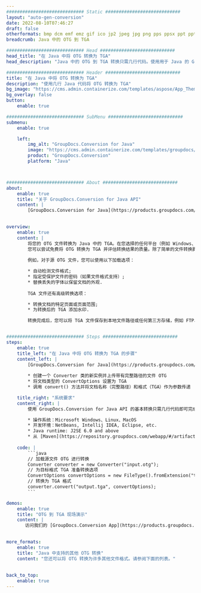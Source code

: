 ```yaml
---
############################# Static ############################
layout: "auto-gen-conversion"
date: 2022-08-10T07:46:27
draft: false
otherformats: bmp dcm emf emz gif ico jp2 jpeg jpg png pps ppsx ppt pptx psb psd svg svgz tga tif tiff webp wmf wmz
breadcrumb: Java 中的 OTG 到 TGA

############################# Head ############################
head_title: "在 Java 中将 OTG 转换为 TGA"
head_description: "Java 中的 OTG 到 TGA 转换只需几行代码。使用用于 Java 的 GroupDocs 文档转换 API 转换 160 多种文件格式"

############################# Header ############################
title: "在 Java 中将 OTG 转换为 TGA"
description: "使用几行 Java 代码将 OTG 转换为 TGA"
bg_image: "https://cms.admin.containerize.com/templates/aspose/App_Themes/V3/images/bg/header1.png"
bg_overlay: false
button:
    enable: true

############################# SubMenu ############################
submenu:
    enable: true

    left:
        img_alt: "GroupDocs.Conversion for Java"
        image: "https://cms.admin.containerize.com/templates/groupdocs/images/product-logos/90x90-noborder/groupdocs-conversion-java.png"
        product: "GroupDocs.Conversion"
        platform: "Java"



############################# About ############################
about:
    enable: true
    title: "关于 GroupDocs.Conversion for Java API"
    content: |
        [GroupDocs.Conversion for Java](https://products.groupdocs.com/conversion/java/) 是一种高级文件格式转换 API，用于在 Microsoft Office、OpenDocument、PDF、HTML、电子邮件、CAD 等流行图像和文档格式之间进行转换。只需几行代码即可完成更多工作。本机 API 会自动检测原始文档的格式，并提供许多选项来自定义转换后的文档。除了从文档中提取信息的功能外，它还默认支持将转换结果缓存到本地磁盘。但是，任何类型的缓存存储都可以通过实施适当的接口来支持 - Amazon S3、Dropbox、Google Drive、Windows Azure、Reddis 或任何其他接口。
    

overview:
    enable: true
    content: |
        将您的 OTG 文件转换为 Java 中的 TGA。在您选择的任何平台（例如 Windows、Linux、macOS）上，只需几行 Java 代码。
        您可以尝试免费将 OTG 转换为 TGA 并评估转换结果的质量。除了简单的文件转换脚本外，您还可以尝试更复杂的选项来加载 OTG 源文件并存储 TGA 输出。 
        
        例如，对于源 OTG 文件，您可以使用以下加载选项：

        * 自动检测文件格式;
        * 指定受保护文件的密码（如果文件格式支持）;
        * 替换丢失的字体以保留文档的外观.
        
        TGA 文件还有高级转换选项：

        * 转换文档的特定页面或页面范围;
        * 为转换后的 TGA 添加水印.

        转换完成后，您可以将 TGA 文件保存到本地文件路径或任何第三方存储，例如 FTP、Amazon S3、Google Drive、Dropbox 等。请注意 - 转换 OTG到 TGA，您不需要安装任何额外的软件，例如 MS Office、Open Office、Adobe Acrobat Reader 等。


############################# Steps ############################
steps:
    enable: true
    title_left: "在 Java 中将 OTG 转换为 TGA 的步骤"
    content_left: |
        [GroupDocs.Conversion for Java](https://products.groupdocs.com/conversion/java/) 允许开发人员使用几行代码轻松地将 OTG 文件转换为 TGA。
        
        * 创建一个 Converter 类的新实例并上传带有完整路径的文件 OTG
        * 将文档类型的 ConvertOptions 设置为 TGA
        * 调用 convert() 方法并将文档名称（完整路径）和格式（TGA）作为参数传递

    title_right: "系统要求"
    content_right: |
        使用 GroupDocs.Conversion for Java API 的基本转换只需几行代码即可完成。所有主要平台和操作系统都支持我们的 API。在执行以下代码之前，请确保您的系统上安装了以下先决条件。

        * 操作系统：Microsoft Windows、Linux、MacOS
        * 开发环境：NetBeans, Intellij IDEA, Eclipse, etc.
        * Java runtime: J2SE 6.0 and above
        * 从 [Maven](https://repository.groupdocs.com/webapp/#/artifacts/browse/tree/General/repo/com/groupdocs/groupdocs-conversion) 获取最新的 GroupDocs.Conversion for Java
         
    code: |
        ```java    
        // 加载源文件 OTG 进行转换
        Converter converter = new Converter("input.otg");
        // 为目标格式 TGA 准备转换选项
        ConvertOptions convertOptions = new FileType().fromExtension("tga").getConvertOptions();
        // 转换为 TGA 格式
        converter.convert("output.tga", convertOptions);
        ```

demos:
    enable: true
    title: "OTG 到 TGA 现场演示"
    content: |
       访问我们的 [GroupDocs.Conversion App](https://products.groupdocs.app/conversion/family) 网站并立即尝试 OTG 到 TGA 转换。免费演示具有以下好处
          

more_formats:
    enable: true
    title: "Java 中支持的其他 OTG 转换"
    content: "您还可以将 OTG 转换为许多其他文件格式。请参阅下面的列表。"
       
       
back_to_top:
    enable: true
---
```

